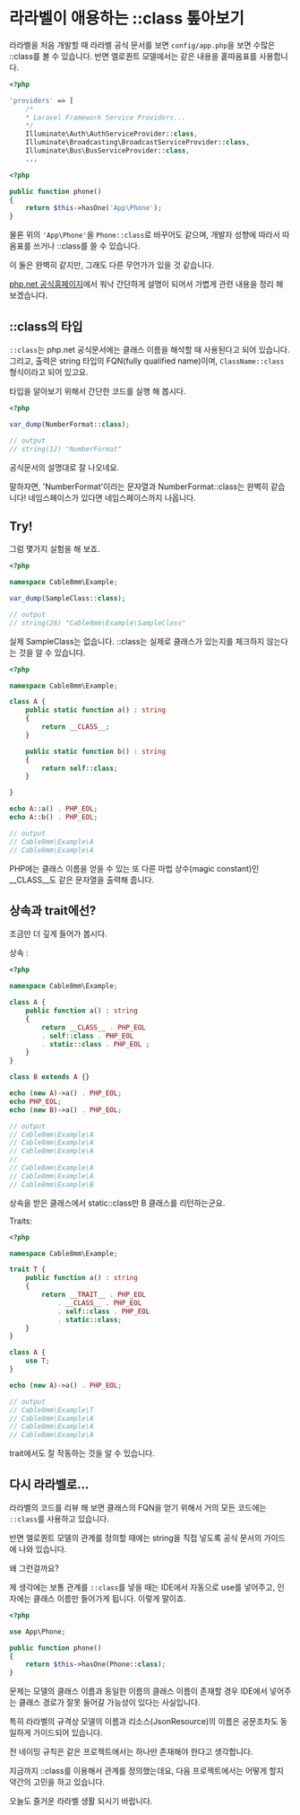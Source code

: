 # 라라벨이 애용하는 ::class 톺아보기

라라벨을 처음 개발할 때 라라벨 공식 문서를 보면 `config/app.php`을 보면 수많은 ::class를 볼 수 있습니다. 반면 엘로퀀트 모델에서는 같은 내용을 홑따옴표를 사용합니다.

```php
<?php

'providers' => [
    /*
    * Laravel Framework Service Providers...
    */
    Illuminate\Auth\AuthServiceProvider::class,
    Illuminate\Broadcasting\BroadcastServiceProvider::class,
    Illuminate\Bus\BusServiceProvider::class,
    ...
```

```php
<?php

public function phone()
{
    return $this->hasOne('App\Phone');
}
```

물론 위의 `'App\Phone'`을 `Phone::class`로 바꾸어도 같으며, 개발자 성향에 따라서 따옴표를 쓰거나 ::class를 쓸 수 있습니다.

이 둘은 완벽히 같지만, 그래도 다른 무언가가 있을 것 같습니다.

[php.net 공식홈페이지](https://www.php.net/manual/en/language.oop5.basic.php#language.oop5.basic.class.class)에서 워낙 간단하게 설명이 되어서 가볍게 관련 내용을 정리 해 보겠습니다.

## ::class의 타입

`::class`는 php.net 공식문서에는 클래스 이름을 해석할 때 사용된다고 되어 있습니다. 그리고, 출력은 string 타입의 FQN(fully qualified name)이며, `ClassName::class` 형식이라고 되어 있고요.

타입을 알아보기 위해서 간단한 코드를 실행 해 봅시다.

```php
<?php

var_dump(NumberFormat::class);

// output
// string(12) "NumberFormat"
```

공식문서의 설명대로 잘 나오네요.

말하자면, 'NumberFormat'이라는 문자열과 NumberFormat::class는 완벽히 같습니다! 네임스페이스가 있다면 네임스페이스까지 나옵니다.

## Try!

그럼 몇가지 실험을 해 보죠.

```php
<?php

namespace Cable8mm\Example;

var_dump(SampleClass::class);

// output
// string(28) "Cable8mm\Example\SampleClass"
```

실제 SampleClass는 없습니다. ::class는 실제로 클래스가 있는지를 체크하지 않는다는 것을 알 수 있습니다.

```php
<?php

namespace Cable8mm\Example;

class A {
    public static function a() : string
    {
        return __CLASS__;
    }

    public static function b() : string
    {
        return self::class;
    }

}

echo A::a() . PHP_EOL;
echo A::b() . PHP_EOL;

// output
// Cable8mm\Example\A
// Cable8mm\Example\A
```

PHP에는 클래스 이름을 얻을 수 있는 또 다른 마법 상수(magic constant)인 __CLASS__도 같은 문자열을 출력해 줍니다.

## 상속과 trait에선?

조금만 더 깊게 들어가 봅시다.

상속 :

```php
<?php

namespace Cable8mm\Example;

class A {
    public function a() : string
    {
        return __CLASS__ . PHP_EOL 
        . self::class . PHP_EOL 
        . static::class . PHP_EOL ;
    }
}

class B extends A {}

echo (new A)->a() . PHP_EOL;
echo PHP_EOL;
echo (new B)->a() . PHP_EOL;

// output
// Cable8mm\Example\A
// Cable8mm\Example\A
// Cable8mm\Example\A
//
// Cable8mm\Example\A
// Cable8mm\Example\A
// Cable8mm\Example\B
```

상속을 받은 클래스에서 static::class만 B 클래스를 리턴하는군요.

Traits:

```php
<?php

namespace Cable8mm\Example;

trait T {
    public function a() : string
    {
        return __TRAIT__ . PHP_EOL 
            . __CLASS__ . PHP_EOL 
            . self::class . PHP_EOL 
            . static::class;
    }
}

class A {
    use T;
}

echo (new A)->a() . PHP_EOL;

// output
// Cable8mm\Example\T
// Cable8mm\Example\A
// Cable8mm\Example\A
// Cable8mm\Example\A
```

trait에서도 잘 작동하는 것을 알 수 있습니다.

## 다시 라라벨로...

라라벨의 코드를 리뷰 해 보면 클래스의 FQN을 얻기 위해서 거의 모든 코드에는 `::class`를 사용하고 있습니다.

반면 엘로퀀트 모델의 관계를 정의할 때에는 string을 직접 넣도록 공식 문서의 가이드에 나와 있습니다.

왜 그런걸까요?

제 생각에는 보통 관계를 `::class`를 넣을 때는 IDE에서 자동으로 use를 넣어주고, 인자에는 클래스 이름만 들어가게 됩니다. 이렇게 말이죠.

```php
<?php

use App\Phone;

public function phone()
{
    return $this->hasOne(Phone::class);
}
```

문제는 모델의 클래스 이름과 동일한 이름의 클래스 이름이 존재할 경우 IDE에서 넣어주는 클래스 경로가 잘못 들어갈 가능성이 있다는 사실입니다.

특히 라라벨의 규격상 모델의 이름과 리소스(JsonResource)의 이름은 공문조차도 동일하게 가이드되어 있습니다.

전 네이밍 규칙은 같은 프로젝트에서는 하나만 존재해야 한다고 생각합니다.

지금까지 ::class를 이용해서 관계를 정의했는데요, 다음 프로젝트에서는 어떻게 할지 약간의 고민을 하고 있습니다.

오늘도 즐거운 라라벨 생활 되시기 바랍니다.